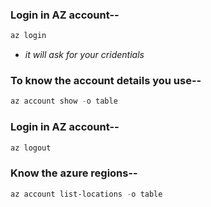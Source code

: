 ### Login in AZ account--
```powershell
az login
```
- *it will ask for your cridentials*

### To know the account details you use--

```powershell
az account show -o table
```

### Login in AZ account--
```powershell
az logout
```

### Know the azure regions--
```powershell
az account list-locations -o table
```


